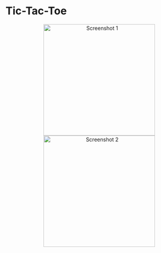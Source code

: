 # Tic-Tac-Toe

<p align="center">
    <img src="Screenshot%2024-07-06%183430.png" alt="Screenshot 1" width="300" />
    <img src="Screenshot%2024-07-06%183453.png" alt="Screenshot 2" width="300" />
</p>
